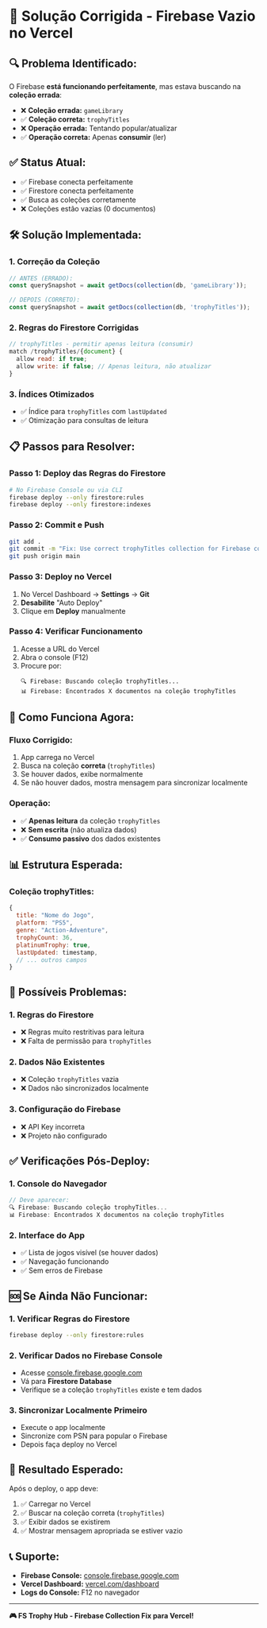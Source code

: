 # 🚀 Solução Corrigida - Firebase Vazio no Vercel

## 🔍 **Problema Identificado:**
O Firebase **está funcionando perfeitamente**, mas estava buscando na **coleção errada**:
- ❌ **Coleção errada:** `gameLibrary` 
- ✅ **Coleção correta:** `trophyTitles`
- ❌ **Operação errada:** Tentando popular/atualizar
- ✅ **Operação correta:** Apenas **consumir** (ler)

## ✅ **Status Atual:**
- ✅ Firebase conecta perfeitamente
- ✅ Firestore conecta perfeitamente  
- ✅ Busca as coleções corretamente
- ❌ Coleções estão vazias (0 documentos)

## 🛠️ **Solução Implementada:**

### **1. Correção da Coleção**
```typescript
// ANTES (ERRADO):
const querySnapshot = await getDocs(collection(db, 'gameLibrary'));

// DEPOIS (CORRETO):
const querySnapshot = await getDocs(collection(db, 'trophyTitles'));
```

### **2. Regras do Firestore Corrigidas**
```javascript
// trophyTitles - permitir apenas leitura (consumir)
match /trophyTitles/{document} {
  allow read: if true;
  allow write: if false; // Apenas leitura, não atualizar
}
```

### **3. Índices Otimizados**
- ✅ Índice para `trophyTitles` com `lastUpdated`
- ✅ Otimização para consultas de leitura

## 📋 **Passos para Resolver:**

### **Passo 1: Deploy das Regras do Firestore**
```bash
# No Firebase Console ou via CLI
firebase deploy --only firestore:rules
firebase deploy --only firestore:indexes
```

### **Passo 2: Commit e Push**
```bash
git add .
git commit -m "Fix: Use correct trophyTitles collection for Firebase consumption"
git push origin main
```

### **Passo 3: Deploy no Vercel**
1. No Vercel Dashboard → **Settings** → **Git**
2. **Desabilite** "Auto Deploy" 
3. Clique em **Deploy** manualmente

### **Passo 4: Verificar Funcionamento**
1. Acesse a URL do Vercel
2. Abra o console (F12)
3. Procure por:
   ```
   🔍 Firebase: Buscando coleção trophyTitles...
   📊 Firebase: Encontrados X documentos na coleção trophyTitles
   ```

## 🔧 **Como Funciona Agora:**

### **Fluxo Corrigido:**
1. App carrega no Vercel
2. Busca na coleção **correta** (`trophyTitles`)
3. Se houver dados, exibe normalmente
4. Se não houver dados, mostra mensagem para sincronizar localmente

### **Operação:**
- ✅ **Apenas leitura** da coleção `trophyTitles`
- ❌ **Sem escrita** (não atualiza dados)
- ✅ **Consumo passivo** dos dados existentes

## 📊 **Estrutura Esperada:**

### **Coleção trophyTitles:**
```javascript
{
  title: "Nome do Jogo",
  platform: "PS5",
  genre: "Action-Adventure",
  trophyCount: 36,
  platinumTrophy: true,
  lastUpdated: timestamp,
  // ... outros campos
}
```

## 🚫 **Possíveis Problemas:**

### **1. Regras do Firestore**
- ❌ Regras muito restritivas para leitura
- ❌ Falta de permissão para `trophyTitles`

### **2. Dados Não Existentes**
- ❌ Coleção `trophyTitles` vazia
- ❌ Dados não sincronizados localmente

### **3. Configuração do Firebase**
- ❌ API Key incorreta
- ❌ Projeto não configurado

## ✅ **Verificações Pós-Deploy:**

### **1. Console do Navegador**
```javascript
// Deve aparecer:
🔍 Firebase: Buscando coleção trophyTitles...
📊 Firebase: Encontrados X documentos na coleção trophyTitles
```

### **2. Interface do App**
- ✅ Lista de jogos visível (se houver dados)
- ✅ Navegação funcionando
- ✅ Sem erros de Firebase

## 🆘 **Se Ainda Não Funcionar:**

### **1. Verificar Regras do Firestore**
```bash
firebase deploy --only firestore:rules
```

### **2. Verificar Dados no Firebase Console**
- Acesse [console.firebase.google.com](https://console.firebase.google.com)
- Vá para **Firestore Database**
- Verifique se a coleção `trophyTitles` existe e tem dados

### **3. Sincronizar Localmente Primeiro**
- Execute o app localmente
- Sincronize com PSN para popular o Firebase
- Depois faça deploy no Vercel

## 🎯 **Resultado Esperado:**

Após o deploy, o app deve:
1. ✅ Carregar no Vercel
2. ✅ Buscar na coleção correta (`trophyTitles`)
3. ✅ Exibir dados se existirem
4. ✅ Mostrar mensagem apropriada se estiver vazio

## 📞 **Suporte:**
- **Firebase Console:** [console.firebase.google.com](https://console.firebase.google.com)
- **Vercel Dashboard:** [vercel.com/dashboard](https://vercel.com/dashboard)
- **Logs do Console:** F12 no navegador

---

**🎮 FS Trophy Hub - Firebase Collection Fix para Vercel!**

